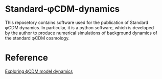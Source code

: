 # Standard-φCDM-dynamics
This reposetory contains software used for the publication of Standard φCDM dynamics. In particular, it is a python software, which is developed by the author to produce numerical simulations of background dynamics of the standard φCDM cosmology.

# Reference
[Exploring ϕCDM model dynamics](https://arxiv.org/abs/2502.03486)
